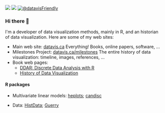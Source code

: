 <!-- badges: start --> 
[![](https://img.shields.io/website?color=0ab9e6&style=flat-square&up_message=datavis.ca&url=https%3A%2F%2Fwww.datavis.ca)](https://www.datavis.ca)
[![](https://img.shields.io/badge/-@datavisFriendly?style=flat-square&logo=twitter&logoColor=ffffff)](https://twitter.com/datavisFriendly)
[![@datavisFriendly](https://img.shields.io/twitter/url?style=social&url=https%3A%2F%2Ftwitter.com%2FdatavisFriendly)](https://twitter.com/datavisFriendly)


<!-- badges: end --> 

### Hi there 👋

<!--
**friendly/friendly** is a ✨ _special_ ✨ repository because its `README.md` (this file) appears on your GitHub profile.

Here are some ideas to get you started:

- 🔭 I’m currently working on ...
- 🌱 I’m currently learning ...
- 👯 I’m looking to collaborate on ...
- 🤔 I’m looking for help with ...
- 💬 Ask me about ...
- 📫 How to reach me: ...
- 😄 Pronouns: ...
- ⚡ Fun fact: ...
-->
I'm a developer of data visualization methods, mainly in R, and an historian of data visualization. Here are some of my web sites:

- Main web site: [datavis.ca](https://www.datavis.ca) Everything! Books, online papers, software, ...
- Milestones Project: [datavis.ca/milestones](https://www.datavis.ca/milestones) The entire history of data visualization: timeline, images, references, ...
- Book web pages: 
  + [DDAR: Discrete Data Analysis with R](http://ddar.datavis.ca/)
  + [History of Data Visualization](https://friendly.github.io/HistDataVis/)

#### R packages

- Multivariate linear models: [heplots](https://github.com/friendly/heplots); [candisc](https://github.com/friendly/candisc)

- Data: [HistData](https://github.com/friendly/HistData); [Guerry](https://github.com/friendly/Guerry)
